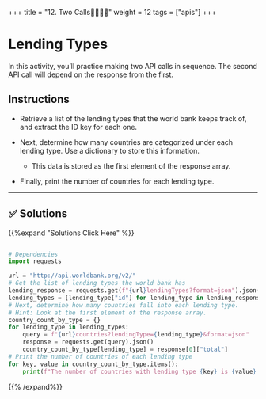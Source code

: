 +++
title = "12. Two Calls👩‍🎓👨‍🎓"
weight = 12
tags = ["apis"] 
+++

# Lending Types

In this activity, you’ll practice making two API calls in sequence. The second API call will depend on the response from the first.

## Instructions

* Retrieve a list of the lending types that the world bank keeps track of, and extract the ID key for each one.

* Next, determine how many countries are categorized under each lending type. Use a dictionary to store this information.

  * This data is stored as the first element of the response array.

* Finally, print the number of countries for each lending type.

---

## ✅ Solutions
{{%expand "Solutions Click Here" %}}
```python

# Dependencies
import requests

url = "http://api.worldbank.org/v2/"
# Get the list of lending types the world bank has
lending_response = requests.get(f"{url}lendingTypes?format=json").json()
lending_types = [lending_type["id"] for lending_type in lending_response[1]]
# Next, determine how many countries fall into each lending type.
# Hint: Look at the first element of the response array.
country_count_by_type = {}
for lending_type in lending_types:
    query = f"{url}countries?lendingType={lending_type}&format=json"
    response = requests.get(query).json()
    country_count_by_type[lending_type] = response[0]["total"]
# Print the number of countries of each lending type
for key, value in country_count_by_type.items():
    print(f"The number of countries with lending type {key} is {value}.")

```
{{% /expand%}}